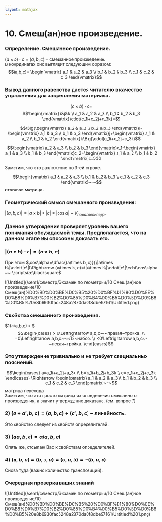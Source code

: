 ```yaml
---  
layout: mathjax  
---  
```

  
# 10. Смеш(ан)ное произведение.  
  
### Определение. Смешанное произведение.  
$(a\times b)\cdot c=(a,b,c)~-~$смешанное произведение.  
В координатах оно выглядит следующим образом:  
$$(a,b,c)=  
\begin{vmatrix}  
a_1 & a_2 & a_3  
\\  
b_1 & b_2 & b_3  
\\  
c_1 & c_2 & c_3  
\end{vmatrix}$$  
  
### Вывод данного равенства дается читателю в качестве упражнения для закрепления материала.  
  
$$(a\times b)\cdot c=$$ $$\begin{vmatrix}  
i&j&k  
\\  
a_1 & a_2 & a_3  
\\  
b_1 & b_2 & b_3  
\end{vmatrix}\cdot(c_1i+c_2j+c_3k)=$$  
  
$$\Big(\begin{vmatrix}  
a_2 & a_3  
\\  
b_2 & b_3  
\end{vmatrix}i-\begin{vmatrix}  
a_1 & a_3  
\\  
b_1 & b_3  
\end{vmatrix}j+\begin{vmatrix}  
a_1 & a_2  
\\  
b_1 & b_2  
\end{vmatrix}k\Big)\cdot(c_1i+c_2j+c_3k)$$  
  
$$\begin{vmatrix}  
a_2 & a_3  
\\  
b_2 & b_3  
\end{vmatrix}c_1-\begin{vmatrix}  
a_1 & a_3  
\\  
b_1 & b_3  
\end{vmatrix}c_2+\begin{vmatrix}  
a_1 & a_2  
\\  
b_1 & b_2  
\end{vmatrix}c_3$$  
  
Заметим, что это разложение по 3-ей строке.  
  
$$\begin{vmatrix}  
a_1 & a_2 & a_3  
\\  
b_1 & b_2 & b_3  
\\  
с_1 & c_2 & c_3  
\end{vmatrix}~-~$$итоговая матрица.  
  
### Геометрический смысл смешанного произведения:  
$|(a,b,c)|=|a\times b| * |c| * |\cos\alpha|~-~$$V_{параллепипеда}$.  
  
### Данное утверждение проверяет уровень вашего понимания обсуждаемой темы. Предполагается, что на данном этапе Вы способны доказать его.  
  
### $|(a\times b)\cdot c|=(a\times b, c)$  
  
При этом $\cos\alpha=\dfrac{(a\times b, c)}{\|a\times b\|\cdot\|c\|}\Rightarrow (a\times b, c)=\|a\times b\|\cdot\|c\|\cdot\cos\alpha ~~ \scriptsize\blacksquare$  
  
![Untitled](/sem1/семестр/Экзамен по геометрии/10 Смеш(ан)ное произведение/10 Смеш(ан)%D0%BD%D0%BE%D0%B5%20%D0%BF%D1%80%D0%BE%D0%B8%D0%B7%D0%B2%D0%B5%D0%B4%D0%B5%D0%BD%D0%B8%D0%B5%20e8b6930fac5248a2870da0f8dbe97161/Untitled.png)  
  
### Свойства смешанного произведения.  
$1)~(a,b,c) = $
$$\begin{cases} > 0\Leftrightarrow a,b,c~-~правая~тройка.  
\\  
=0\Leftrightarrow a,b,c~-~ЛЗ~набор.  
\\  
<0\Leftrightarrow a,b,c~-~левая~тройка.  
\end{cases}$$  
  
### Это утверждение тривиально и не требует специальных пояснений.  
  
$$\begin{cases}  
a=a_1i+a_2j+a_3k  
\\  
b=b_1i+b_2j+b_3k  
\\  
c=c_1i+c_2j+c_3k  
\end{cases}  
\Rightarrow  
\begin{pmatrix}  
a_1 & a_2 & a_3  
\\  
b_1 & b_2 & b_3  
\\  
c_1 & c_2 & c_3  
\end{pmatrix}~-~$$матрица перехода.  
Заметим, что это просто матрица из определения смешанного произведения, а значит утверждение доказано. (см. вопрос 7)  
  
### $2)~(a+a',b,c)=(a,b,c)+(a',b,c)~-~$линейность.  
Это свойство следует из свойств определителей.  
  
### $3)~(\alpha a,b,c)=\alpha(a,b,c)$  
Опять же, отсылаю Вас к свойствам определителей.  
  
### $4)~(a,b,c)=(b,c,a)=(c,a,b)=-(b,a,c)$  
Снова туда (важно количество транспозиций).  
  
### Очередная проверка ваших знаний  
  
![Untitled](/sem1/семестр/Экзамен по геометрии/10 Смеш(ан)ное произведение/10 Смеш(ан)%D0%BD%D0%BE%D0%B5%20%D0%BF%D1%80%D0%BE%D0%B8%D0%B7%D0%B2%D0%B5%D0%B4%D0%B5%D0%BD%D0%B8%D0%B5%20e8b6930fac5248a2870da0f8dbe97161/Untitled%201.png)  
